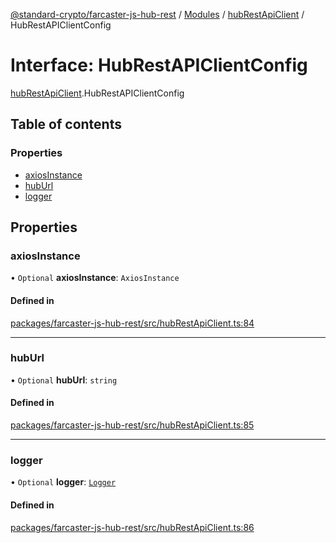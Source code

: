 [@standard-crypto/farcaster-js-hub-rest](../README.md) / [Modules](../modules.md) / [hubRestApiClient](../modules/hubRestApiClient.md) / HubRestAPIClientConfig

# Interface: HubRestAPIClientConfig

[hubRestApiClient](../modules/hubRestApiClient.md).HubRestAPIClientConfig

## Table of contents

### Properties

- [axiosInstance](hubRestApiClient.HubRestAPIClientConfig.md#axiosinstance)
- [hubUrl](hubRestApiClient.HubRestAPIClientConfig.md#huburl)
- [logger](hubRestApiClient.HubRestAPIClientConfig.md#logger)

## Properties

### axiosInstance

• `Optional` **axiosInstance**: `AxiosInstance`

#### Defined in

[packages/farcaster-js-hub-rest/src/hubRestApiClient.ts:84](https://github.com/standard-crypto/farcaster-js/blob/main/packages/farcaster-js-hub-rest/src/hubRestApiClient.ts#L84)

___

### hubUrl

• `Optional` **hubUrl**: `string`

#### Defined in

[packages/farcaster-js-hub-rest/src/hubRestApiClient.ts:85](https://github.com/standard-crypto/farcaster-js/blob/main/packages/farcaster-js-hub-rest/src/hubRestApiClient.ts#L85)

___

### logger

• `Optional` **logger**: [`Logger`](logger.Logger.md)

#### Defined in

[packages/farcaster-js-hub-rest/src/hubRestApiClient.ts:86](https://github.com/standard-crypto/farcaster-js/blob/main/packages/farcaster-js-hub-rest/src/hubRestApiClient.ts#L86)
